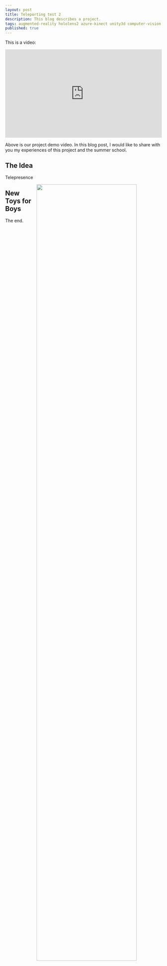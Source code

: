 ```yaml
---
layout: post
title: Teleporting test 2
description: This blog describes a project.
tags: augmented-reality hololens2 azure-kinect unity3d computer-vision
published: true
---
```


This is a video:

<div style="position:relative;padding-top:56.25%;">
  <iframe width="100%" src="https://www.youtube.com/embed/0Foz5Rm_RNo" frameborder="0" allowfullscreen
    style="position:absolute;top:0;left:0;width:100%;height:100%;"></iframe>
</div>

Above is our project demo video. In this blog post, I would like to share with you my experiences of this project and the summer school.

## The Idea

Telepresence

<p class="full-width">
<img src="/public/image/marss19-sketch.png" width="80%" align="right"/>
</p>

## New Toys for Boys

The end.
